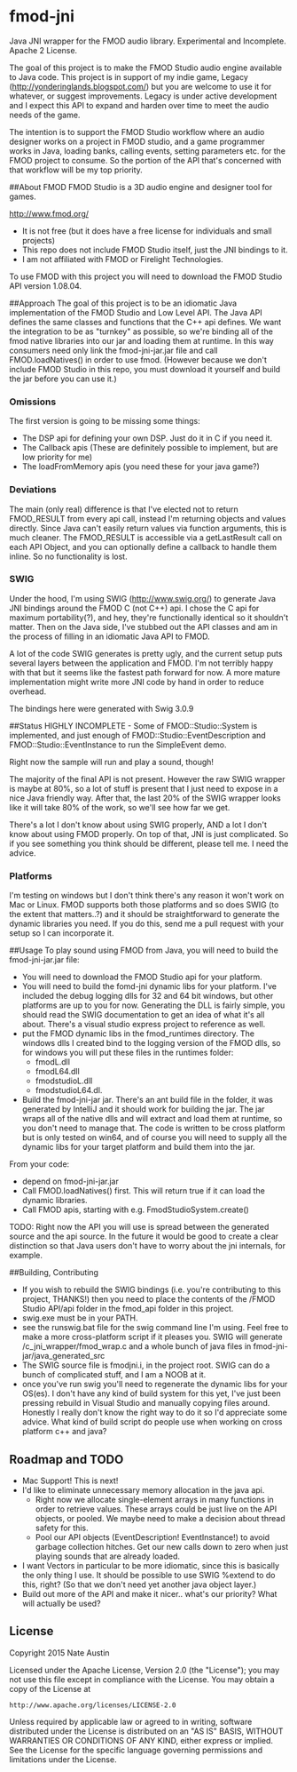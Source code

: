 # fmod-jni
Java JNI wrapper for the FMOD audio library. Experimental and Incomplete. Apache 2 License.

The goal of this project is to make the FMOD Studio audio engine available to Java code. This project is in support of my indie game, Legacy (http://yonderinglands.blogspot.com/) but you are welcome to use it for whatever, or suggest improvements. Legacy is under active development and I expect this API to expand and harden over time to meet the audio needs of the game.

The intention is to support the FMOD Studio workflow where an audio designer works on a project in FMOD studio, and a game programmer works in Java, loading banks, calling events, setting parameters etc. for the FMOD project to consume. So the portion of the API that's concerned with that workflow will be my top priority.

##About FMOD
FMOD Studio is a 3D audio engine and designer tool for games.

http://www.fmod.org/

* It is not free (but it does have a free license for individuals and small projects) 
* This repo does not include FMOD Studio itself, just the JNI bindings to it.
* I am not affiliated with FMOD or Firelight Technologies.

To use FMOD with this project you will need to download the FMOD Studio API version 1.08.04.

##Approach
The goal of this project is to be an idiomatic Java implementation of the FMOD Studio and Low Level API. The Java API defines the same classes and functions that the C++ api defines. We want the integration to be as "turnkey" as possible, so we're binding all of the fmod native libraries into our jar and loading them at runtime. In this way consumers need only link the fmod-jni-jar.jar file and call FMOD.loadNatives() in order to use fmod. (However because we don't include FMOD Studio in this repo, you must download it yourself and build the jar before you can use it.) 

### Omissions
The first version is going to be missing some things:
* The DSP api for defining your own DSP. Just do it in C if you need it.
* The Callback apis (These are definitely possible to implement, but are low priority for me)
* The loadFromMemory apis (you need these for your java game?)

### Deviations
The main (only real) difference is that I've elected not to return FMOD_RESULT from every api call, instead I'm returning objects and values directly. Since Java can't easily return values via function arguments, this is much cleaner. The FMOD_RESULT is accessible via a getLastResult call on each API Object, and you can optionally define a callback to handle them inline. So no functionality is lost.

### SWIG
Under the hood, I'm using SWIG (http://www.swig.org/) to generate Java JNI bindings around the FMOD C (not C++) api. I chose the C api for maximum portability(?), and hey, they're functionally identical so it shouldn't matter. Then on the Java side, I've stubbed out the API classes and am in the process of filling in an idiomatic Java API to FMOD.

A lot of the code SWIG generates is pretty ugly, and the current setup puts several layers between the application and FMOD. I'm not terribly happy with that but it seems like the fastest path forward for now. A more mature implementation might write more JNI code by hand in order to reduce overhead.

The bindings here were generated with Swig 3.0.9

##Status
HIGHLY INCOMPLETE - Some of FMOD::Studio::System is implemented, and just enough of FMOD::Studio::EventDescription and FMOD::Studio::EventInstance to run the SimpleEvent demo.

Right now the sample will run and play a sound, though!

The majority of the final API is not present. However the raw SWIG wrapper is maybe at 80%, so a lot of stuff is present that I just need to expose in a nice Java friendly way. After that, the last 20% of the SWIG wrapper looks like it will take 80% of the work, so we'll see how far we get.

There's a lot I don't know about using SWIG properly, AND a lot I don't know about using FMOD properly. On top of that, JNI is just complicated. So if you see something you think should be different, please tell me. I need the advice.

### Platforms
I'm testing on windows but I don't think there's any reason it won't work on Mac or Linux. FMOD supports both those platforms and so does SWIG (to the extent that matters..?) and it should be straightforward to generate the dynamic libraries you need. If you do this, send me a pull request with your setup so I can incorporate it.

##Usage
To play sound using FMOD from Java, you will need to build the fmod-jni-jar.jar file:
* You will need to download the FMOD Studio api for your platform.
* You will need to build the fomd-jni dynamic libs for your platform. I've included the debug logging dlls for 32 and 64 bit windows, but other platforms are up to you for now. Generating the DLL is fairly simple, you should read the SWIG documentation to get an idea of what it's all about. There's a visual studio express project to reference as well.
* put the FMOD dynamic libs in the fmod_runtimes directory. The windows dlls I created bind to the logging version of the FMOD dlls, so for windows you will put these files in the runtimes folder:
  * fmodL.dll
  * fmodL64.dll
  * fmodstudioL.dll
  * fmodstudioL64.dl.
* Build the fmod-jni-jar jar. There's an ant build file in the folder, it was generated by IntelliJ and it should work for building the jar. The jar wraps all of the native dlls and will extract and load them at runtime, so you don't need to manage that. The code is written to be cross platform but is only tested on win64, and of course you will need to supply all the dynamic libs for your target platform and build them into the jar.
 
From your code:
* depend on fmod-jni-jar.jar
* Call FMOD.loadNatives() first. This will return true if it can load the dynamic libraries.
* Call FMOD apis, starting with e.g. FmodStudioSystem.create()

TODO: Right now the API you will use is spread between the generated source and the api source. In the future it would be good to create a clear distinction so that Java users don't have to worry about the jni internals, for example.


##Building, Contributing
* If you wish to rebuild the SWIG bindings (i.e. you're contributing to this project, THANKS!) then you need to place the contents of the /FMOD Studio API/api folder in the fmod_api folder in this project.
* swig.exe must be in your PATH.
* see the runswig.bat file for the swig command line I'm using. Feel free to make a more cross-platform script if it pleases you. SWIG will generate /c_jni_wrapper/fmod_wrap.c and a whole bunch of java files in fmod-jni-jar/java_generated_src
* The SWIG source file is fmodjni.i, in the project root. SWIG can do a bunch of complicated stuff, and I am a NOOB at it.
* once you've run swig you'll need to regenerate the dynamic libs for your OS(es). I don't have any kind of build system for this yet, I've just been pressing rebuild in Visual Studio and manually copying files around. Honestly I really don't know the right way to do it so I'd appreciate some advice. What kind of build script do people use when working on cross platform c++ and java?

## Roadmap and TODO
* Mac Support! This is next!
* I'd like to eliminate unnecessary memory allocation in the java api. 
  * Right now we allocate single-element arrays in many functions in order to retrieve values. These arrays could be just live on the API objects, or pooled. We maybe need to make a decision about thread safety for this.
  * Pool our API objects (EventDescription! EventInstance!) to avoid garbage collection hitches. Get our new calls down to zero when just playing sounds that are already loaded.
* I want Vectors in particular to be more idiomatic, since this is basically the only thing I use. It should be possible to use SWIG %extend to do this, right? (So that we don't need yet another java object layer.)
* Build out more of the API and make it nicer.. what's our priority? What will actually be used?


## License
Copyright 2015 Nate Austin

Licensed under the Apache License, Version 2.0 (the "License");
you may not use this file except in compliance with the License.
You may obtain a copy of the License at

    http://www.apache.org/licenses/LICENSE-2.0

Unless required by applicable law or agreed to in writing, software
distributed under the License is distributed on an "AS IS" BASIS,
WITHOUT WARRANTIES OR CONDITIONS OF ANY KIND, either express or implied.
See the License for the specific language governing permissions and
limitations under the License.
